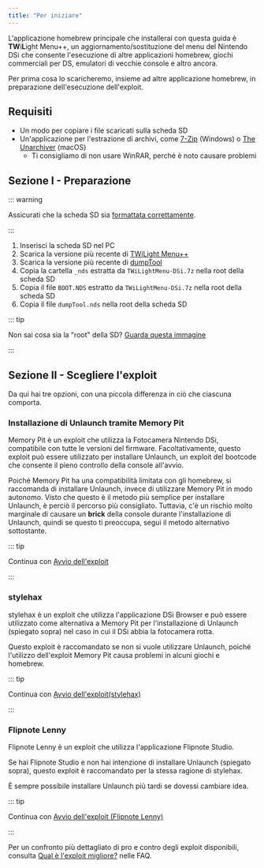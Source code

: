 ```yaml
---
title: "Per iniziare"
---
```


L'applicazione homebrew principale che installerai con questa guida è **TW**i**L**ight Menu++, un aggiornamento/sostituzione del menu del Nintendo DSi che consente l'esecuzione di altre applicazioni homebrew, giochi commerciali per DS, emulatori di vecchie console e altro ancora.

Per prima cosa lo scaricheremo, insieme ad altre applicazione homebrew, in preparazione dell'esecuzione dell'exploit.

## Requisiti

- Un modo per copiare i file scaricati sulla scheda SD
- Un'applicazione per l'estrazione di archivi, come [7-Zip](https://www.7-zip.org/) (Windows) o [The Unarchiver](https://apps.apple.com/us/app/the-unarchiver/id425424353) (macOS)
   - Ti consigliamo di non usare WinRAR, perché è noto causare problemi

## Sezione I - Preparazione

::: warning

Assicurati che la scheda SD sia [formattata correttamente](sd-card-setup.html).

:::

1. Inserisci la scheda SD nel PC
1. Scarica la versione più recente di [TWiLight Menu++](https://github.com/DS-Homebrew/TWiLightMenu/releases/latest/download/TWiLightMenu-DSi.7z)
1. Scarica la versione più recente di [dumpTool](https://github.com/zoogie/dumpTool/releases/latest/download/dumpTool.nds)
1. Copia la cartella `_nds` estratta da `TWiLightMenu-DSi.7z` nella root della scheda SD
1. Copia il file `BOOT.NDS` estratto da `TWiLightMenu-DSi.7z` nella root della scheda SD
1. Copia il file `dumpTool.nds` nella root della scheda SD

::: tip

Non sai cosa sia la "root" della SD? [Guarda questa immagine](https://media.discordapp.net/attachments/489307733074640926/756947922804932739/wherestheroot.png)

:::


## Sezione II - Scegliere l'exploit

Da qui hai tre opzioni, con una piccola differenza in ciò che ciascuna comporta.


### Installazione di Unlaunch tramite Memory Pit

Memory Pit è un exploit che utilizza la Fotocamera Nintendo DSi, compatibile con tutte le versioni del firmware. Facoltativamente, questo exploit può essere utilizzato per installare Unlaunch, un exploit del bootcode che consente il pieno controllo della console all'avvio.

Poiché Memory Pit ha una compatibilità limitata con gli homebrew, si raccomanda di installare Unlaunch, invece di utilizzare Memory Pit in modo autonomo. Visto che questo è il metodo più semplice per installare Unlaunch, è perciò il percorso più consigliato. Tuttavia, c'è un rischio molto marginale di causare un **brick** della console durante l'installazione di Unlaunch, quindi se questo ti preoccupa, segui il metodo alternativo sottostante.

::: tip

Continua con [Avvio dell'exploit](launching-the-exploit.html)

:::


### stylehax

stylehax è un exploit che utilizza l'applicazione DSi Browser e può essere utilizzato come alternativa a Memory Pit per l'installazione di Unlaunch (spiegato sopra) nel caso in cui il DSi abbia la fotocamera rotta.

Questo exploit è raccomandato se non si vuole utilizzare Unlaunch, poiché l'utilizzo dell'exploit Memory Pit causa problemi in alcuni giochi e homebrew.

::: tip

Continua con [Avvio dell'exploit(stylehax)](launching-the-browser-exploit.html)

:::


### Flipnote Lenny

Flipnote Lenny è un exploit che utilizza l'applicazione Flipnote Studio.

Se hai Flipnote Studio e non hai intenzione di installare Unlaunch (spiegato sopra), questo exploit è raccomandato per la stessa ragione di stylehax.

È sempre possibile installare Unlaunch più tardi se dovessi cambiare idea.

::: tip

Continua con [Avvio dell'exploit (Flipnote Lenny)](launching-the-flipnote-exploit.html)

:::

Per un confronto più dettagliato di pro e contro degli exploit disponibili, consulta [Qual è l'exploit migliore?](faq.html#which-is-the-best-exploit) nelle FAQ.
